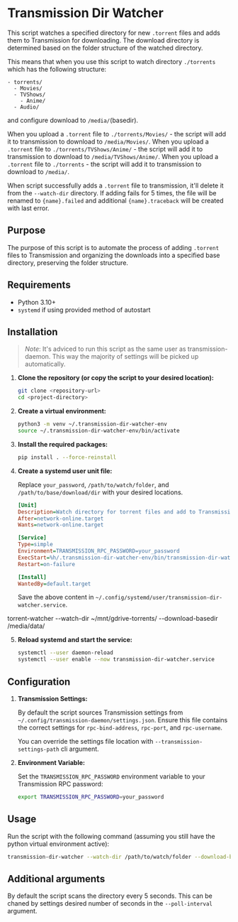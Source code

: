 # Transmission Dir Watcher

This script watches a specified directory for new `.torrent` files and adds them to Transmission for downloading. The download directory is determined based on the folder structure of the watched directory.

This means that when you use this script to watch directory `./torrents` which has the following structure:
```
- torrents/
  - Movies/
  - TVShows/
    - Anime/
  - Audio/
```
and configure download to `/media/`(basedir).

When you upload a `.torrent` file to `./torrents/Movies/` - the script will add it to transmission to download to `/media/Movies/`.
When you upload a `.torrent` file to `./torrents/TVShows/Anime/` - the script will add it to transmission to download to `/media/TVShows/Anime/`.
When you upload a `.torrent` file to `./torrents` - the script will add it to transmission to download to `/media/`.

When script successfully adds a `.torrent` file to transmission, it'll delete it from the `--watch-dir` directory.
If adding fails for 5 times, the file will be renamed to `{name}.failed` and additional `{name}.traceback` will be created with last error.

## Purpose

The purpose of this script is to automate the process of adding `.torrent` files to Transmission and organizing the downloads into a specified base directory, preserving the folder structure.

## Requirements

- Python 3.10+
- `systemd` if using provided method of autostart

## Installation

> *Note*: It's adviced to run this script as the same user as transmission-daemon.
This way the majority of settings will be picked up automatically.

1. **Clone the repository (or copy the script to your desired location):**

    ```sh
    git clone <repository-url>
    cd <project-directory>
    ```

2. **Create a virtual environment:**

    ```sh
    python3 -m venv ~/.transmission-dir-watcher-env
    source ~/.transmission-dir-watcher-env/bin/activate
    ```

3. **Install the required packages:**

    ```sh
    pip install . --force-reinstall
    ```

4. **Create a systemd user unit file:**

    Replace `your_password`, `/path/to/watch/folder`, and `/path/to/base/download/dir` with your desired locations.

    ```ini
    [Unit]
    Description=Watch directory for torrent files and add to Transmission
    After=network-online.target
    Wants=network-online.target

    [Service]
    Type=simple
    Environment=TRANSMISSION_RPC_PASSWORD=your_password
    ExecStart=%h/.transmission-dir-watcher-env/bin/transmission-dir-watcher --watch-dir /path/to/watch/folder --download-basedir /path/to/base/download/dir
    Restart=on-failure

    [Install]
    WantedBy=default.target
    ```

    Save the above content in `~/.config/systemd/user/transmission-dir-watcher.service`.

torrent-watcher --watch-dir ~/mnt/gdrive-torrents/ --download-basedir /media/data/

5. **Reload systemd and start the service:**

    ```sh
    systemctl --user daemon-reload
    systemctl --user enable --now transmission-dir-watcher.service
    ```

## Configuration

1. **Transmission Settings:**

    By default the script sources Transmission settings from `~/.config/transmission-daemon/settings.json`. Ensure this file contains the correct settings for `rpc-bind-address`, `rpc-port`, and `rpc-username`.

    You can override the settings file location with `--transmission-settings-path` cli argument.

2. **Environment Variable:**

    Set the `TRANSMISSION_RPC_PASSWORD` environment variable to your Transmission RPC password:

    ```sh
    export TRANSMISSION_RPC_PASSWORD=your_password
    ```

## Usage

Run the script with the following command (assuming you still have the python virtual environment active):

```sh
transmission-dir-watcher --watch-dir /path/to/watch/folder --download-basedir /path/to/base/download/dir
```

## Additional arguments

By default the script scans the directory every 5 seconds. This can be chaned by settings desired number of seconds in the `--poll-interval` argument.